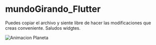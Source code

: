 # mundoGirando_Flutter
Puedes copiar el archivo y siente libre de hacer las modificaciones que creas conveniente.
Saludos widgtes.

![Animacion Planeta](https://user-images.githubusercontent.com/42988089/101233496-fd698280-3686-11eb-92f9-3fe40bb2f62c.gif)
